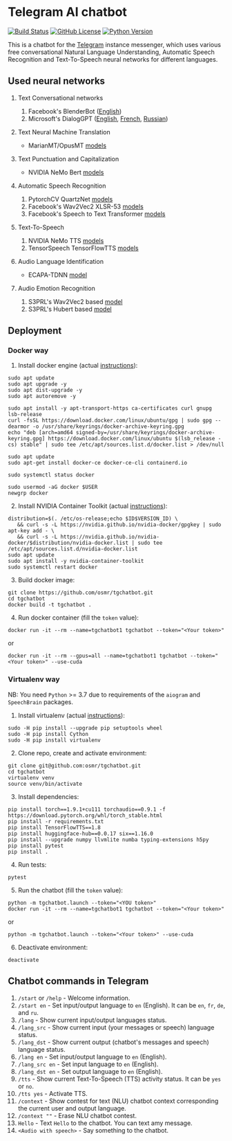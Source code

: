 # Telegram AI chatbot

[![Build Status](https://travis-ci.org/osmr/imgclsmob.svg?branch=master)](https://travis-ci.org/osmr/imgclsmob)
[![GitHub License](https://img.shields.io/badge/License-MIT-blue.svg)](https://opensource.org/licenses/MIT)
[![Python Version](https://img.shields.io/badge/python-3.7%2C3.8-lightgrey.svg)](https://github.com/osmr/imgclsmob)

This is a chatbot for the [Telegram](https://telegram.org) instance messenger, which uses various free conversational
Natural Language Understanding, Automatic Speech Recognition and Text-To-Speech neural networks for different languages.

## Used neural networks
1. Text Conversational networks
   1. Facebook's BlenderBot ([English](https://huggingface.co/facebook/blenderbot-400M-distill))
   2. Microsoft's DialogGPT ([English](https://github.com/microsoft/DialoGPT), [French](https://huggingface.co/cedpsam/chatbot_fr), [Russian](https://huggingface.co/Grossmend/rudialogpt3_medium_based_on_gpt2))

2. Text Neural Machine Translation
   - MarianMT/OpusMT [models](https://github.com/Helsinki-NLP/Opus-MT)

3. Text Punctuation and Capitalization
   - NVIDIA NeMo Bert [models](https://docs.nvidia.com/deeplearning/nemo/user-guide/docs/en/main/nlp/punctuation_and_capitalization.html)

4. Automatic Speech Recognition
   1. PytorchCV QuartzNet [models](https://github.com/osmr/imgclsmob)
   2. Facebook's Wav2Vec2 XLSR-53 [models](https://github.com/jonatasgrosman/wav2vec2-sprint)
   3. Facebook's Speech to Text Transformer [models](https://github.com/pytorch/fairseq/tree/main/examples/speech_to_text)

5. Text-To-Speech
   1. NVIDIA NeMo TTS [models](https://docs.nvidia.com/deeplearning/nemo/user-guide/docs/en/stable/tts/intro.html)
   2. TensorSpeech TensorFlowTTS [models](https://github.com/TensorSpeech/TensorFlowTTS)

6. Audio Language Identification
   - ECAPA-TDNN [model](https://huggingface.co/TalTechNLP/voxlingua107-epaca-tdnn-ce)

7. Audio Emotion Recognition
   1. S3PRL's Wav2Vec2 based [model](https://huggingface.co/superb/wav2vec2-base-superb-er)
   2. S3PRL's Hubert based [model](https://huggingface.co/superb/hubert-large-superb-er)

## Deployment

### Docker way

1. Install docker engine (actual [instructions](https://docs.docker.com/engine/install/)):
```
sudo apt update
sudo apt upgrade -y
sudo apt dist-upgrade -y
sudo apt autoremove -y

sudo apt install -y apt-transport-https ca-certificates curl gnupg lsb-release
curl -fsSL https://download.docker.com/linux/ubuntu/gpg | sudo gpg --dearmor -o /usr/share/keyrings/docker-archive-keyring.gpg
echo "deb [arch=amd64 signed-by=/usr/share/keyrings/docker-archive-keyring.gpg] https://download.docker.com/linux/ubuntu $(lsb_release -cs) stable" | sudo tee /etc/apt/sources.list.d/docker.list > /dev/null

sudo apt update
sudo apt-get install docker-ce docker-ce-cli containerd.io

sudo systemctl status docker

sudo usermod -aG docker $USER
newgrp docker
```
2. Install NVIDIA Container Toolkit (actual [instructions](https://docs.nvidia.com/datacenter/cloud-native/container-toolkit/install-guide.html)):
```
distribution=$(. /etc/os-release;echo $ID$VERSION_ID) \
   && curl -s -L https://nvidia.github.io/nvidia-docker/gpgkey | sudo apt-key add - \
   && curl -s -L https://nvidia.github.io/nvidia-docker/$distribution/nvidia-docker.list | sudo tee /etc/apt/sources.list.d/nvidia-docker.list
sudo apt update
sudo apt install -y nvidia-container-toolkit
sudo systemctl restart docker
```
3. Build docker image:
```
git clone https://github.com/osmr/tgchatbot.git
cd tgchatbot
docker build -t tgchatbot .
```
4. Run docker container (fill the `token` value):
```
docker run -it --rm --name=tgchatbot1 tgchatbot --token="<Your token>"
```
or
```
docker run -it --rm --gpus=all --name=tgchatbot1 tgchatbot --token="<Your token>" --use-cuda
```

### Virtualenv way

NB: You need `Python` >= 3.7 due to requirements of the `aiogram` and `SpeechBrain` packages.

1. Install virtualenv (actual [instructions](https://virtualenv.pypa.io/en/latest/installation.html)):
```
sudo -H pip install --upgrade pip setuptools wheel
sudo -H pip install Cython
sudo -H pip install virtualenv
```
2. Clone repo, create and activate environment:
```
git clone git@github.com:osmr/tgchatbot.git
cd tgchatbot
virtualenv venv
source venv/bin/activate
```
3. Install dependencies:
```
pip install torch==1.9.1+cu111 torchaudio==0.9.1 -f https://download.pytorch.org/whl/torch_stable.html
pip install -r requirements.txt
pip install TensorFlowTTS==1.8
pip install huggingface-hub==0.0.17 six==1.16.0
pip install --upgrade numpy llvmlite numba typing-extensions h5py
pip install pytest
pip install .
```
4. Run tests:
```
pytest
```
5. Run the chatbot (fill the `token` value):
```
python -m tgchatbot.launch --token="<YOU token>"
docker run -it --rm --name=tgchatbot1 tgchatbot --token="<Your token>"
```
or
```
python -m tgchatbot.launch --token="<Your token>" --use-cuda
```
6. Deactivate environment:
```
deactivate
```

## Chatbot commands in Telegram
1. `/start` or `/help` - Welcome information.
2. `/start en` - Set input/output language to `en` (English). It can be `en`, `fr`, `de`, and `ru`.
3. `/lang` - Show current input/output languages status.
4. `/lang_src` - Show current input (your messages or speech) language status.
5. `/lang_dst` - Show current output (chatbot's messages and speech) language status.
6. `/lang en` - Set input/output language to `en` (English).
7. `/lang_src en` - Set input language to `en` (English).
8. `/lang_dst en` - Set output language to `en` (English).
9. `/tts` - Show current Text-To-Speech (TTS) activity status. It can be `yes` or `no`.
10. `/tts yes` - Activate TTS.
11. `/context` - Show contest for text (NLU) chatbot context corresponding the current user and output language.
12. `/context ""` - Erase NLU chatbot contest.
13. `Hello` - Text `Hello` to the chatbot. You can text amy message. 
13. `<Audio with speech>` - Say something to the chatbot.
